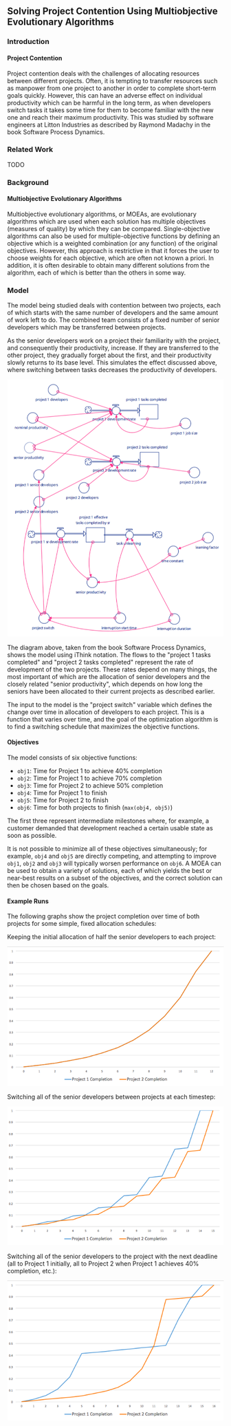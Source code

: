 ## Solving Project Contention Using Multiobjective Evolutionary Algorithms

### Introduction

#### Project Contention

Project contention deals with the challenges of allocating resources between
different projects. Often, it is tempting to transfer resources such as
manpower from one project to another in order to complete short-term goals
quickly. However, this can have an adverse effect on individual productivity
which can be harmful in the long term, as when developers switch tasks it
takes some time for them to become familiar with the new one and reach their
maximum productivity. This was studied by software engineers at Litton
Industries as described by Raymond Madachy in the book Software Process
Dynamics.

### Related Work

TODO

### Background

#### Multiobjective Evolutionary Algorithms

Multiobjective evolutionary algorithms, or MOEAs, are evolutionary algorithms
which are used when each solution has multiple objectives (measures of quality)
by which they can be compared. Single-objective algorithms can also be used for
multiple-objective functions by defining an objective which is a weighted
combination (or any function) of the original objectives. However, this
approach is restrictive in that it forces the user to choose weights for each
objective, which are often not known a priori. In addition, it is often
desirable to obtain many different solutions from the algorithm, each of which
is better than the others in some way.

### Model

The model being studied deals with contention between two projects, each of
which starts with the same number of developers and the same amount of work
left to do. The combined team consists of a fixed number of senior developers
which may be transferred between projects.

As the senior developers work on a project their familiarity with the project,
and consequently their productivity, increase. If they are transferred to the
other project, they gradually forget about the first, and their productivity
slowly returns to its base level. This simulates the effect discussed above,
where switching between tasks decreases the productivity of developers.

![model](images/model.png)

The diagram above, taken from the book Software Process Dynamics, shows the
model using iThink notation. The flows to the "project 1 tasks completed" and
"project 2 tasks completed" represent the rate of development of the two
projects. These rates depend on many things, the most important of which are
the allocation of senior developers and the closely related "senior
productivity", which depends on how long the seniors have been allocated to
their current projects as described earlier.

The input to the model is the "project switch" variable which defines the
change over time in allocation of developers to each project. This is a
function that varies over time, and the goal of the optimization algorithm is
to find a switching schedule that maximizes the objective functions.

#### Objectives

The model consists of six objective functions:
  - `obj1`: Time for Project 1 to achieve 40% completion
  - `obj2`: Time for Project 1 to achieve 70% completion
  - `obj3`: Time for Project 2 to achieve 50% completion
  - `obj4`: Time for Project 1 to finish
  - `obj5`: Time for Project 2 to finish
  - `obj6`: Time for both projects to finish (`max(obj4, obj5)`)

The first three represent intermediate milestones where, for example, a
customer demanded that development reached a certain usable state as soon as
possible.

It is not possible to minimize all of these objectives simultaneously; for
example, `obj4` and `obj5` are directly competing, and attempting to improve
`obj1`, `obj2` and `obj3` will typically worsen performance on `obj6`. A MOEA
can be used to obtain a variety of solutions, each of which yields the best
or near-best results on a subset of the objectives, and the correct solution
can then be chosen based on the goals.

#### Example Runs

The following graphs show the project completion over time of both projects for
some simple, fixed allocation schedules:

Keeping the initial allocation of half the senior developers to each project:

![graph1](images/graph1.png)

Switching all of the senior developers between projects at each timestep:

![graph2](images/graph2.png)

Switching all of the senior developers to the project with the next deadline
(all to Project 1 initially, all to Project 2 when Project 1 achieves 40%
completion, etc.):

![graph3](images/graph3.png)

